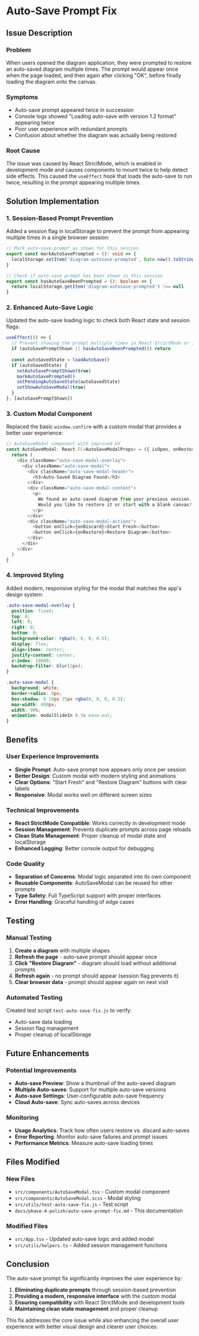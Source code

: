 # Auto-Save Prompt Fix

## Issue Description

### Problem
When users opened the diagram application, they were prompted to restore an auto-saved diagram multiple times. The prompt would appear once when the page loaded, and then again after clicking "OK", before finally loading the diagram onto the canvas.

### Symptoms
- Auto-save prompt appeared twice in succession
- Console logs showed "Loading auto-save with version 1.2 format" appearing twice
- Poor user experience with redundant prompts
- Confusion about whether the diagram was actually being restored

### Root Cause
The issue was caused by React StrictMode, which is enabled in development mode and causes components to mount twice to help detect side effects. This caused the `useEffect` hook that loads the auto-save to run twice, resulting in the prompt appearing multiple times.

## Solution Implementation

### 1. Session-Based Prompt Prevention
Added a session flag in localStorage to prevent the prompt from appearing multiple times in a single browser session:

```typescript
// Mark auto-save prompt as shown for this session
export const markAutoSavePrompted = (): void => {
  localStorage.setItem('diagram-autosave-prompted', Date.now().toString())
}

// Check if auto-save prompt has been shown in this session
export const hasAutoSaveBeenPrompted = (): boolean => {
  return localStorage.getItem('diagram-autosave-prompted') !== null
}
```

### 2. Enhanced Auto-Save Logic
Updated the auto-save loading logic to check both React state and session flags:

```typescript
useEffect(() => {
  // Prevent showing the prompt multiple times in React StrictMode or if already prompted this session
  if (autoSavePromptShown || hasAutoSaveBeenPrompted()) return
  
  const autoSavedState = loadAutoSave()
  if (autoSavedState) {
    setAutoSavePromptShown(true)
    markAutoSavePrompted()
    setPendingAutoSaveState(autoSavedState)
    setShowAutoSaveModal(true)
  }
}, [autoSavePromptShown])
```

### 3. Custom Modal Component
Replaced the basic `window.confirm` with a custom modal that provides a better user experience:

```typescript
// AutoSaveModal component with improved UX
const AutoSaveModal: React.FC<AutoSaveModalProps> = ({ isOpen, onRestore, onDiscard }) => {
  return (
    <div className="auto-save-modal-overlay">
      <div className="auto-save-modal">
        <div className="auto-save-modal-header">
          <h3>Auto-Saved Diagram Found</h3>
        </div>
        <div className="auto-save-modal-content">
          <p>
            We found an auto-saved diagram from your previous session. 
            Would you like to restore it or start with a blank canvas?
          </p>
        </div>
        <div className="auto-save-modal-actions">
          <button onClick={onDiscard}>Start Fresh</button>
          <button onClick={onRestore}>Restore Diagram</button>
        </div>
      </div>
    </div>
  )
}
```

### 4. Improved Styling
Added modern, responsive styling for the modal that matches the app's design system:

```scss
.auto-save-modal-overlay {
  position: fixed;
  top: 0;
  left: 0;
  right: 0;
  bottom: 0;
  background-color: rgba(0, 0, 0, 0.5);
  display: flex;
  align-items: center;
  justify-content: center;
  z-index: 10000;
  backdrop-filter: blur(2px);
}

.auto-save-modal {
  background: white;
  border-radius: 8px;
  box-shadow: 0 10px 25px rgba(0, 0, 0, 0.2);
  max-width: 400px;
  width: 90%;
  animation: modalSlideIn 0.3s ease-out;
}
```

## Benefits

### User Experience Improvements
- **Single Prompt**: Auto-save prompt now appears only once per session
- **Better Design**: Custom modal with modern styling and animations
- **Clear Options**: "Start Fresh" and "Restore Diagram" buttons with clear labels
- **Responsive**: Modal works well on different screen sizes

### Technical Improvements
- **React StrictMode Compatible**: Works correctly in development mode
- **Session Management**: Prevents duplicate prompts across page reloads
- **Clean State Management**: Proper cleanup of modal state and localStorage
- **Enhanced Logging**: Better console output for debugging

### Code Quality
- **Separation of Concerns**: Modal logic separated into its own component
- **Reusable Components**: AutoSaveModal can be reused for other prompts
- **Type Safety**: Full TypeScript support with proper interfaces
- **Error Handling**: Graceful handling of edge cases

## Testing

### Manual Testing
1. **Create a diagram** with multiple shapes
2. **Refresh the page** - auto-save prompt should appear once
3. **Click "Restore Diagram"** - diagram should load without additional prompts
4. **Refresh again** - no prompt should appear (session flag prevents it)
5. **Clear browser data** - prompt should appear again on next visit

### Automated Testing
Created test script `test-auto-save-fix.js` to verify:
- Auto-save data loading
- Session flag management
- Proper cleanup of localStorage

## Future Enhancements

### Potential Improvements
- **Auto-save Preview**: Show a thumbnail of the auto-saved diagram
- **Multiple Auto-saves**: Support for multiple auto-save versions
- **Auto-save Settings**: User-configurable auto-save frequency
- **Cloud Auto-save**: Sync auto-saves across devices

### Monitoring
- **Usage Analytics**: Track how often users restore vs. discard auto-saves
- **Error Reporting**: Monitor auto-save failures and prompt issues
- **Performance Metrics**: Measure auto-save loading times

## Files Modified

### New Files
- `src/components/AutoSaveModal.tsx` - Custom modal component
- `src/components/AutoSaveModal.scss` - Modal styling
- `src/utils/test-auto-save-fix.js` - Test script
- `docs/phase-4-polish/auto-save-prompt-fix.md` - This documentation

### Modified Files
- `src/App.tsx` - Updated auto-save logic and added modal
- `src/utils/helpers.ts` - Added session management functions

## Conclusion

The auto-save prompt fix significantly improves the user experience by:
1. **Eliminating duplicate prompts** through session-based prevention
2. **Providing a modern, responsive interface** with the custom modal
3. **Ensuring compatibility** with React StrictMode and development tools
4. **Maintaining clean state management** and proper cleanup

This fix addresses the core issue while also enhancing the overall user experience with better visual design and clearer user choices. 